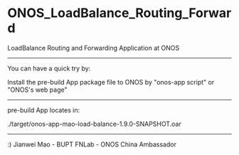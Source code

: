 # ONOS_LoadBalance_Routing_Forward

LoadBalance Routing and Forwarding Application at ONOS

---------------------------------------------

You can have a quick try by:

Install the pre-build App package file to ONOS by "onos-app script" or "ONOS's web page"

---------------------------------------------

pre-build App locates in:

./target/onos-app-mao-load-balance-1.9.0-SNAPSHOT.oar

---------------------------------------------

:) Jianwei Mao - BUPT FNLab - ONOS China Ambassador

